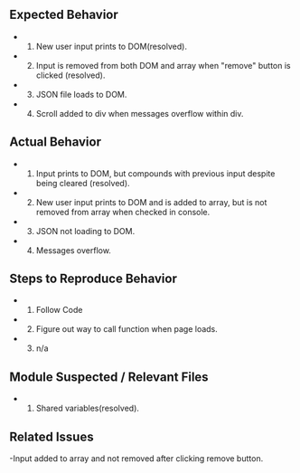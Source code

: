 ## Expected Behavior
- 1. New user input prints to DOM(resolved).
- 2. Input is removed from both DOM and array when "remove" button is clicked (resolved).
- 3. JSON file loads to DOM.
- 4. Scroll added to div when messages overflow within div.

## Actual Behavior
- 1. Input prints to DOM, but compounds with previous input despite being cleared (resolved).
- 2. New user input prints to DOM and is added to array, but is not removed from array when checked in console.
- 3. JSON not loading to DOM.
- 4. Messages overflow.

## Steps to Reproduce Behavior
- 1. Follow Code
- 2. Figure out way to call function when page loads.
- 3. n/a

## Module Suspected / Relevant Files
- 1. Shared variables(resolved).


## Related Issues
-Input added to array and not removed after clicking remove button.
